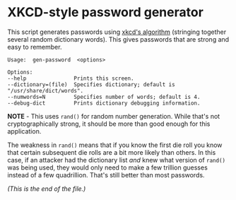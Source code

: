# XKCD-style password generator

This script generates passwords using
[xkcd's algorithm](https://xkcd.com/936/) (stringing together several random
dictionary words). This gives passwords that are strong and easy to remember.

```
Usage:  gen-password  <options>

Options:
--help               Prints this screen.
--dictionary=(file)  Specifies dictionary; default is "/usr/share/dict/words".
--numwords=N         Specifies number of words; default is 4.
--debug-dict         Prints dictionary debugging information.
```

**NOTE** - This uses `rand()` for random number generation. While that's
not cryptographically strong, it should be more than good enough for this
application.

The weakness in `rand()` means that if you know the first die roll you know
that certain subsequent die rolls are a bit more likely than others. In this
case, if an attacker had the dictionary list _and_ knew what version of
`rand()` was being used, they would only need to make a few trillion guesses
instead of a few quadrillion. That's still better than most passwords.

_(This is the end of the file.)_
